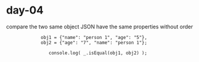 # day-04

compare the two same object JSON have the same properties without order

                 obj1 = {"name": "person 1", "age": "5"},
                 obj2 = {"age": "7", "name": "person 1"};
    
                    console.log( _.isEqual(obj1, obj2) );
